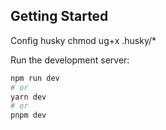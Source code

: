 ## Getting Started

Config husky
chmod ug+x .husky/\*

Run the development server:

```bash
npm run dev
# or
yarn dev
# or
pnpm dev
```
